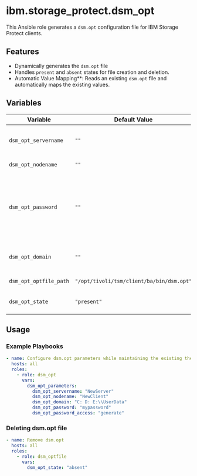 # ibm.storage_protect.dsm_opt

This Ansible role generates a `dsm.opt` configuration file for IBM Storage Protect clients.

## Features
- Dynamically generates the `dsm.opt` file
- Handles `present` and `absent` states for file creation and deletion.
- Automatic Value Mapping**: Reads an existing `dsm.opt` file and automatically maps the existing values.

## Variables

| Variable              | Default Value   | Required | Description                                                                                                                                                                                                                                     |
|-----------------------|-----------------|----------|-------------------------------------------------------------------------------------------------------------------------------------------------------------------------------------------------------------------------------------------------|
| `dsm_opt_servername`          | `""`           | No       | Server name defined in dsm.sys                                                                                                                                                                                                                  |
| `dsm_opt_nodename`            | `""`           | No       | Node name of the client                                                                                                                                                                                                                         |
| `dsm_opt_password`            | `""`           | No       | Specifies the password you use to log on to the IBM Storage Protect server.                                                                                                                                                                     |
| `dsm_opt_domain`              | `""`             | No       | Directories or file systems to back up                                                                                                                                                                                                          |
| `dsm_opt_optfile_path`        | `"/opt/tivoli/tsm/client/ba/bin/dsm.opt"` | No       | Path for the dsm.opt file                                                                                                                                                                                                                       |
| `dsm_opt_state`               | `"present"`    | No       | Ensure file is present or absent                                                                                                                                                                                                                |


## Usage

### Example Playbooks
```yaml
- name: Configure dsm.opt parameters while maintaining the existing the parameters
  hosts: all
  roles:
    - role: dsm_opt
      vars:
        dsm_opt_parameters:
          dsm_opt_servername: "NewServer"
          dsm_opt_nodename: "NewClient"
          dsm_opt_domain: "C: D: E:\\UserData"
          dsm_opt_password: "mypassword"
          dsm_opt_password_access: "generate"
```

### Deleting dsm.opt file
```yaml
- name: Remove dsm.opt
  hosts: all
  roles:
    - role: dsm_optfile
      vars:
        dsm_opt_state: "absent"
```


